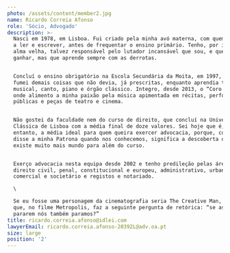 ```yaml
---
photo: /assets/content/member2.jpg
name: Ricardo Correia Afonso
role: 'Sócio, Advogado'
description: >-
  Nasci em 1978, em Lisboa. Fui criado pela minha avó materna, com quem aprendi
  a ler e escrever, antes de frequentar o ensino primário. Tenho, por isso, uma
  alma velha, talvez responsável pelo lutador incansável que sou, e que gosta de
  ganhar, mas que aprende sempre com as derrotas.


  Concluí o ensino obrigatório na Escola Secundária da Moita, em 1997, onde
  fumei demais coisas que não devia, já prescritas, enquanto aprendia teoria
  musical, canto, piano e órgão clássico. Integro, desde 2013, o “Coro Menor”,
  onde alimento a minha paixão pela música apimentada em récitas, performances
  públicas e peças de teatro e cinema.


  Não gostei da faculdade nem do curso de direito, que concluí na Universidade
  Clássica de Lisboa com a média final de doze valores. Sei hoje que é, no
  entanto, a média ideal para quem queira exercer advocacia, porque, como me
  disse a minha Patrona quando nos conhecemos, significa a descoberta de que
  existe muito mais mundo para além do curso.


  Exerço advocacia nesta equipa desde 2002 e tenho predileção pelas áreas do
  direito civil, penal, constitucional e europeu, administrativo, urbanismo,
  comercial e societário e registos e notariado.

  \

  Se eu fosse uma personagem da cinematografia seria The Creative Man, aquele
  que, no filme Metropolis, faz a seguinte pergunta de retórica: “se as máquinas
  pararem nós também paramos?”
title: ricardo.correia.afonso@idlei.com
lawyerEmail: ricardo.correia.afonso-20392L@adv.oa.pt
size: large
position: '2'
---
```

